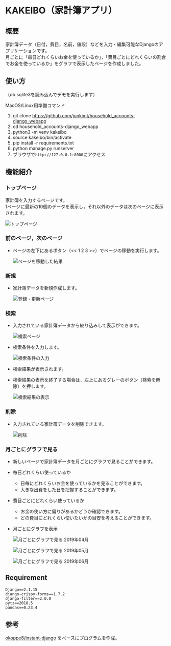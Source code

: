 # KAKEIBO（家計簿アプリ）

## 概要
家計簿データ（日付，費目，名前，値段）などを入力・編集可能なDjangoのアプリケーションです。
<br>
月ごとに「毎日どれくらいお金を使っているか」，「費目ごとにどれくらいの割合でお金を使っているか」をグラフで表示したページを作成しました。

## 使い方

（db.sqlite3を読み込んでデモを実行します）

MacOS/Linux用準備コマンド

1. git clone https://github.com/junkimt/household_accounts-django_webapp
2. cd household_accounts-django_webapp
3. python3 -m venv kakeibo
4. source kakeibo/bin/activate
5. pip install -r requirements.txt
6. python manage.py runserver
7. ブラウザで`http://127.0.0.1:8000`にアクセス


## 機能紹介

### トップページ

家計簿を入力するページです。
<br>
1ページに最新の10個のデータを表示し，それ以外のデータは次のページに表示されます。

![トップページ](./imgs/top_page.png)


### 前のページ，次のページ

- ページの左下にあるボタン（<< 1 2 3 >>）でページの移動を実行します。

  ![ページを移動した結果](./imgs/top_page_2.png)

### 新規

- 家計簿データを新規作成します。

  ![登録・更新ページ](./imgs/register_page.png)

### 検索

- 入力されている家計簿データから絞り込みして表示ができます。

  ![検索ページ](./imgs/search_page.png)

- 検索条件を入力します。

  ![検索条件の入力](./imgs/search_condition.png)

- 検索結果が表示されます。
- 検索結果の表示を終了する場合は，左上にあるグレーのボタン（検索を解除）を押します。

  ![検索結果の表示](./imgs/search_result.png)

### 削除

- 入力されている家計簿データを削除できます。

  ![削除](./imgs/delete_page.png)

### 月ごとにグラフで見る

- 新しいページで家計簿データを月ごとにグラフで見ることができます。

- 毎日どれくらい使っているか

  - 日毎にどれくらいお金を使っているかを見ることができます。
  - 大きな出費をした日を把握することができます。

- 費目ごとにどれくらい使っているか

  - お金の使い方に偏りがあるかどうか確認できます。
  - どの費目にどれくらい使いたいかの目安を考えることができます。

- 月ごとにグラフを表示

  ![月ごとにグラフで見る 2019年04月](./imgs/visualization_page_1.png)

  ![月ごとにグラフで見る 2019年05月](./imgs/visualization_page_2.png)

  ![月ごとにグラフで見る 2019年06月](./imgs/visualization_page_3.png)

## Requirement

```
Django==2.1.15
django-crispy-forms==1.7.2
django-filter==2.0.0
pytz==2018.5
pandas==0.23.4
```

## 参考
[okoppe8/instant-django](https://github.com/okoppe8/instant-django) をベースにプログラムを作成。
